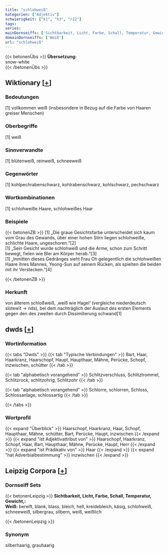 ```yaml
---
title: "schlohweiß"
kategorien: ["Adjektiv"]
schwierigkeit: ["k1", "h3", "r22"]
tags:
series:
mainDornseiffs: ['Sichtbarkeit, Licht, Farbe, Schall, Temperatur, Gewicht,']
domainDornseiffs: ['Weiß']
url: "schlohweiß"
---
```


{{< betonenÜbs >}}
**Übersetzung:**  
snow-white  
{{< /betonenÜbs >}}

## Wiktionary [[+](https://de.wiktionary.org/wiki/schlohweiß)]

### Bedeutungen
[1] vollkommen weiß (insbesondere in Bezug auf die Farbe von Haaren greiser Menschen)  

### Oberbegriffe
[1] weiß  

### Sinnverwandte
[1] blütenweiß, reinweiß, schneeweiß  

### Gegenwörter
[1] kohlpechrabenschwarz, kohlrabenschwarz, kohlschwarz, pechschwarz  

### Wortkombinationen
[1] schlohweiße Haare, schlohweißes Haar  

### Beispiele
{{< betonenZB >}}
[1] „Die graue Gesichtsfarbe unterscheidet sich kaum vom Grau des Gewands, über einer hohen Stirn liegen schlohweiße, schlichte Haare, ungeschoren.“[2]  
[1] „Sein Gesicht wurde schlohweiß und die Arme, schon zum Schritt bewegt, fielen wie Blei am Körper herab.“[3]  
[1] „Inmitten dieses Gedränges sieht Frau Oh gelegentlich die schlohweißen Haare ihres Mannes, Yeong-Sun auf seinem Rücken, als spielten die beiden mit ihr Verstecken.“[4]  

{{< /betonenZB >}}
### Herkunft
von älterem schloßweiß, ‚weiß wie Hagel‘ (vergleiche niederdeutsch slotewīt → nds), bei dem nachträglich der Auslaut des ersten Elements gegen den des zweiten durch Dissimilierung schwand[1]  



## dwds [[+](https://www.dwds.de/wb/schlohweiß)]

### Wortinformation
{{< tabs "Dwds" >}}
{{< tab "Typische Verbindungen" >}}
Bart, Haar, Haarkranz, Haarschopf, Haupt, Haupthaar, Mähne, Perücke, Schopf, inzwischen, schütter
{{< /tab >}}

{{< tab "alphabetisch vorangehend" >}}
Schlitzverschluss, Schlitztrommel, Schlitzrock, schlitzohrig, Schlitzohr
{{< /tab >}}

{{< tab "alphabetisch vorangehend" >}}
Schlorre, schlorren, Schloss, Schlossanlage, schlossartig
{{< /tab >}}

{{< /tabs >}}

### Wortprofil
{{< expand "Überblick" >}} Haarschopf, Haarkranz, Haar, Schopf, Haupthaar, Mähne, schütter, Bart, Perücke, Haupt, inzwischen {{< /expand >}}
{{< expand "ist Adjektivattribut von" >}} Haarschopf, Haarkranz, Schopf, Haar, Bart, Haupthaar, Mähne, Perücke, Haupt, Herr {{< /expand >}}
{{< expand "ist Prädikativ von" >}} Haar {{< /expand >}}
{{< expand "hat Adverbialbestimmung" >}} inzwischen {{< /expand >}}

## Leipzig Corpora [[+](https://corpora.uni-leipzig.de/en/res?word=schlohweiß&corpusId=deu_newscrawl-public_2018)]

### Dornseiff Sets
{{< betonenLeipzig >}}
**Sichtbarkeit, Licht, Farbe, Schall, Temperatur, Gewicht,:**  
**Weiß:** bereift, blank, blass, bleich, hell, kreidebleich, käsig, schlohweiß, schneeweiß, silbergrau, silbern, weiß, weißlich  

{{< /betonenLeipzig >}}

### Synonym
silberhaarig, grauhaarig

